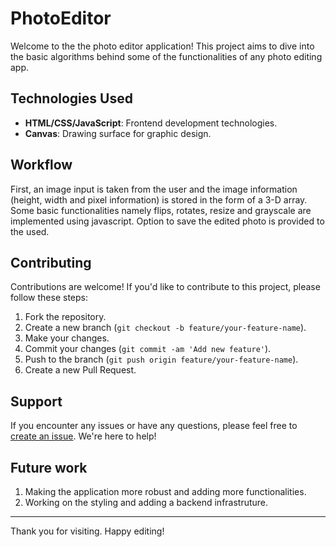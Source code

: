 # PhotoEditor

Welcome to the the photo editor application! This project aims to dive into the basic algorithms behind some of the functionalities of any photo editing app.

## Technologies Used

- **HTML/CSS/JavaScript**: Frontend development technologies.
- **Canvas**: Drawing surface for graphic design.

## Workflow

First, an image input is taken from the user and the image information (height, width and pixel information) is stored in the form of a 3-D array. Some basic functionalities namely flips, rotates, resize and grayscale are implemented using javascript. Option to save the edited photo is provided to the used.

## Contributing

Contributions are welcome! If you'd like to contribute to this project, please follow these steps:

1. Fork the repository.
2. Create a new branch (`git checkout -b feature/your-feature-name`).
3. Make your changes.
4. Commit your changes (`git commit -am 'Add new feature'`).
5. Push to the branch (`git push origin feature/your-feature-name`).
6. Create a new Pull Request.


## Support

If you encounter any issues or have any questions, please feel free to [create an issue](https://github.com/Dodo-sr13/reactjs-photo-editor/issues). We're here to help!

## Future work

1. Making the application more robust and adding more functionalities.
2. Working on the styling and adding a backend infrastruture.

---

Thank you for visiting. Happy editing!